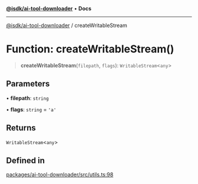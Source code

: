 [**@isdk/ai-tool-downloader**](../README.md) • **Docs**

***

[@isdk/ai-tool-downloader](../globals.md) / createWritableStream

# Function: createWritableStream()

> **createWritableStream**(`filepath`, `flags`): `WritableStream`\<`any`\>

## Parameters

• **filepath**: `string`

• **flags**: `string` = `'a'`

## Returns

`WritableStream`\<`any`\>

## Defined in

[packages/ai-tool-downloader/src/utils.ts:98](https://github.com/isdk/ai-tool-download.js/blob/609380d16e83ac2f77ffb9ec6a0d5aa57425a31a/src/utils.ts#L98)
